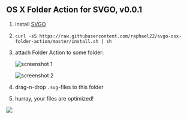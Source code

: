 ## OS X Folder Action for SVGO, v0.0.1

1. install [SVGO](https://github.com/svg/svgo)
2. `curl -sS https://raw.githubusercontent.com/raphael22/svgo-osx-folder-action/master/install.sh | sh`
3. attach Folder Action to some folder:

    ![screenshot 1](https://raw.github.com/svg/svgo-osx-folder-action/master/screenshots/1.png)

    ![screenshot 2](https://raw.github.com/svg/svgo-osx-folder-action/master/screenshots/2.png)

4. drag-n-drop `.svg`-files to this folder
5. hurray, your files are optimized!

![](//mc.yandex.ru/watch/18561160)

